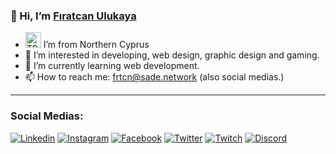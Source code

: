 ### 👋 Hi, I’m [Fıratcan Ulukaya](https://twitter.com/firatcanulukaya)
- <img alt="TRNC Flag" width="25px" src="https://upload.wikimedia.org/wikipedia/commons/1/1e/Flag_of_the_Turkish_Republic_of_Northern_Cyprus.svg"> I’m from Northern Cyprus
- 👀 I’m interested in developing, web design, graphic design and gaming.
- 🌱 I’m currently learning web development.
- 📫 How to reach me: frtcn@sade.network (also social medias.)

---
### Social Medias:
[![Linkedin](https://img.shields.io/badge/linkedin-0e76a8.svg?&style=for-the-badge&logo=linkedin&logoColor=white)](https://www.linkedin.com/in/firatcanulukaya/)
[![Instagram](https://img.shields.io/badge/instagram-8a3ab9.svg?&style=for-the-badge&logo=instagram&logoColor=white)](https://www.instagram.com/firatcanulukaya)
[![Facebook](https://img.shields.io/badge/facebook-4267B2.svg?&style=for-the-badge&logo=facebook&logoColor=white)](https://www.facebook.com/firatcanulukaya)
[![Twitter](https://img.shields.io/badge/twitter-1DA1F2.svg?&style=for-the-badge&logo=twitter&logoColor=white)](https://www.twitter.com/firatcanulukaya)
[![Twitch](https://img.shields.io/badge/twitch-%239146FF.svg?&style=for-the-badge&logo=twitch&logoColor=white)](https://www.twitch.tv/firatcanulukaya)
[![Discord](https://img.shields.io/discord/294912243483672586?color=%237289da&label=DISCORD&logo=Discord&style=for-the-badge)](https://discord.gg/FB4MtFf)
